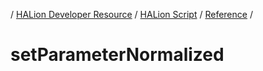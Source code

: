 / [HALion Developer Resource](../..//HALion-Developer-Resource.md) / [HALion Script](./HALion-Script.md) / [Reference](./Reference.md) /

# setParameterNormalized

